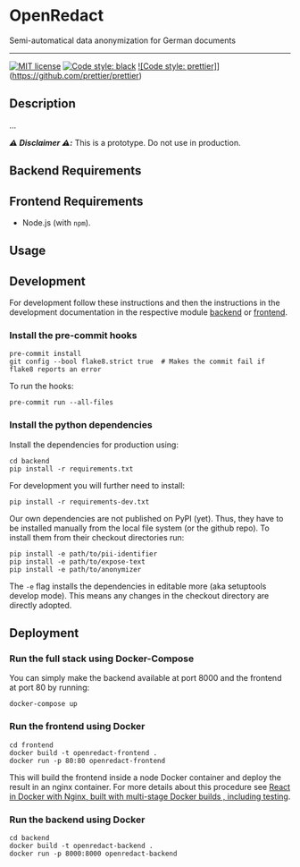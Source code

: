 # OpenRedact

Semi-automatical data anonymization for German documents

---

<!---[!Tests](https://github.com/openredact/openredact-app/workflows/Tests/badge.svg?branch=master)-->

[![MIT license](https://img.shields.io/badge/license-MIT-brightgreen.svg)](http://opensource.org/licenses/MIT)
[![Code style: black](https://img.shields.io/badge/code%20style-black-000000.svg?style=flat-square)](https://github.com/ambv/black)
[![Code style: prettier]](https://img.shields.io/badge/code_style-prettier-ff69b4.svg?style=flat-square)](https://github.com/prettier/prettier)

## Description

...

_**:warning: Disclaimer :warning::**_ This is a prototype. Do not use in production.

## Backend Requirements

## Frontend Requirements

- Node.js (with `npm`).

## Usage

## Development

For development follow these instructions and then the instructions in the development documentation in the respective
module [backend](backend/README.md) or [frontend](frontend/README.md).

### Install the pre-commit hooks

```
pre-commit install
git config --bool flake8.strict true  # Makes the commit fail if flake8 reports an error
```

To run the hooks:

```
pre-commit run --all-files
```

### Install the python dependencies

Install the dependencies for production using:

```
cd backend
pip install -r requirements.txt
```

For development you will further need to install:

```
pip install -r requirements-dev.txt
```

Our own dependencies are not published on PyPI (yet). Thus, they have to be installed manually from the local file
system (or the github repo). To install them from their checkout directories run:

```
pip install -e path/to/pii-identifier
pip install -e path/to/expose-text
pip install -e path/to/anonymizer
```

The `-e` flag installs the dependencies in editable more (aka setuptools develop mode). This means any changes in the
checkout directory are directly adopted.

## Deployment

### Run the full stack using Docker-Compose

You can simply make the backend available at port 8000 and the frontend at port 80 by running:

```
docker-compose up
```

### Run the frontend using Docker

```
cd frontend
docker build -t openredact-frontend .
docker run -p 80:80 openredact-frontend
```

This will build the frontend inside a node Docker container and deploy the result in an nginx container.
For more details about this procedure see [React in Docker with Nginx, built with multi-stage Docker builds
, including testing](https://medium.com/@tiangolo/react-in-docker-with-nginx-built-with-multi-stage-docker-builds-including-testing-8cc49d6ec305).

### Run the backend using Docker

```
cd backend
docker build -t openredact-backend .
docker run -p 8000:8000 openredact-backend
```

